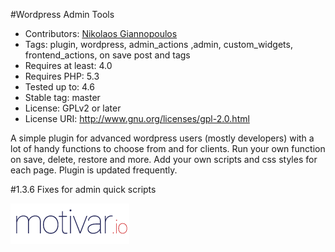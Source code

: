#Wordpress Admin Tools
* Contributors: [Nikolaos Giannopoulos](https://github.com/gnnpls)
* Tags: plugin, wordpress, admin_actions ,admin, custom_widgets, frontend_actions, on save post and tags
* Requires at least: 4.0
* Requires PHP: 5.3
* Tested up to: 4.6
* Stable tag: master
* License: GPLv2 or later
* License URI: http://www.gnu.org/licenses/gpl-2.0.html

A simple plugin for advanced wordpress users (mostly developers) with a lot of handy functions to choose from and for clients. Run your own function on save, delete, restore and more. Add your own scripts and css styles for each page.
Plugin is updated frequently.



#1.3.6
Fixes for admin quick scripts


![Wordpress Admin Tools](./login/media/motivar_logo.png)